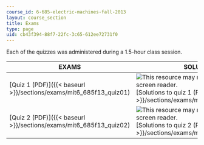 ```yaml
---
course_id: 6-685-electric-machines-fall-2013
layout: course_section
title: Exams
type: page
uid: cb43f394-88f7-22fc-3c65-612ee72731f0
---
```


Each of the quizzes was administered during a 1.5-hour class session.

| EXAMS | SOLUTIONS |
| --- | --- |
| [Quiz 1 (PDF)]({{< baseurl >}}/sections/exams/mit6_685f13_quiz01) | ![This resource may not render correctly in a screen reader.](/images/inacessible.gif)[Solutions to quiz 1 (PDF)]({{< baseurl >}}/sections/exams/mit6_685f13_quiz01ans) |
| [Quiz 2 (PDF)]({{< baseurl >}}/sections/exams/mit6_685f13_quiz02) | ![This resource may not render correctly in a screen reader.](/images/inacessible.gif)[Solutions to quiz 2 (PDF)]({{< baseurl >}}/sections/exams/mit6_685f13_quiz02ans)